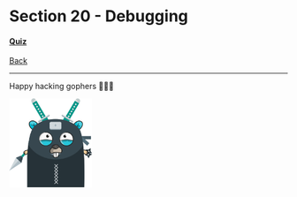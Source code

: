 # Section 20 - Debugging

#### [Quiz](https://github.com/steevehook/udemy-go101/blob/master/section_20-debugging/quiz)

[Back](https://github.com/steevehook/udemy-go101)

---

Happy hacking gophers 🚀🚀🚀

<img src="https://github.com/steevehook/udemy-go101/raw/master/udemy-go101.svg?sanitize=true" width="150px"/>
